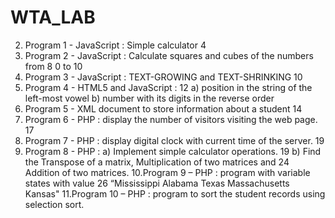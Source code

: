 # WTA_LAB

2. Program 1 - JavaScript : Simple calculator 4
3. Program 2 - JavaScript : Calculate squares and cubes of the numbers from 8
0 to 10
4. Program 3 - JavaScript : TEXT-GROWING and TEXT-SHRINKING 10
5. Program 4 - HTML5 and JavaScript : 12
a) position in the string of the left-most vowel
b) number with its digits in the reverse order
6. Program 5 - XML document to store information about a student 14
7. Program 6 - PHP : display the number of visitors visiting the web page. 17
8. Program 7 - PHP : display digital clock with current time of the server. 19
9. Program 8 - PHP :
a) Implement simple calculator operations. 19
b) Find the Transpose of a matrix, Multiplication of two matrices and 24
Addition of two matrices.
10.Program 9 – PHP : program with variable states with value 26
“Mississippi Alabama Texas Massachusetts Kansas"
11.Program 10 – PHP : program to sort the student records using selection sort.
